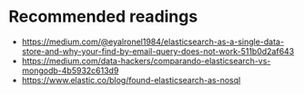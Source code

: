 # Recommended readings
- https://medium.com/@eyalronel1984/elasticsearch-as-a-single-data-store-and-why-your-find-by-email-query-does-not-work-511b0d2af643
- https://medium.com/data-hackers/comparando-elasticsearch-vs-mongodb-4b5932c613d9
- https://www.elastic.co/blog/found-elasticsearch-as-nosql

